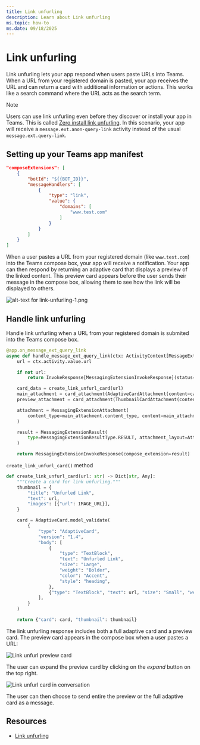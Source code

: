 ```yaml
---
title: Link unfurling
description: Learn about Link unfurling
ms.topic: how-to
ms.date: 09/18/2025
---
```


# Link unfurling

Link unfurling lets your app respond when users paste URLs into Teams. When a URL from your registered domain is pasted, your app receives the URL and can return a card with additional information or actions. This works like a search command where the URL acts as the search term.

> [!NOTE]
> Users can use link unfurling even before they discover or install your app in Teams. This is called [Zero install link unfurling](/microsoftteams/platform/messaging-extensions/how-to/link-unfurling?tabs=desktop%2Cjson%2Cadvantages#zero-install-for-link-unfurling). 
> In this scenario, your app will receive a `message.ext.anon-query-link` activity instead of the usual `message.ext.query-link`.

## Setting up your Teams app manifest


```json
"composeExtensions": [
    {
        "botId": "${{BOT_ID}}",
        "messageHandlers": [
            {
                "type": "link",
                "value": {
                    "domains": [
                        "www.test.com"
                    ]
                }
            }
        ]
    }
]
```


When a user pastes a URL from your registered domain (like `www.test.com`) into the Teams compose box, your app will receive a notification. Your app can then respond by returning an adaptive card that displays a preview of the linked content. This preview card appears before the user sends their message in the compose box, allowing them to see how the link will be displayed to others.

![alt-text for link-unfurling-1.png](~/assets/diagrams/link-unfurling-1.png)

## Handle link unfurling

Handle link unfurling when a URL from your registered domain is submited into the Teams compose box.

```python
@app.on_message_ext_query_link
async def handle_message_ext_query_link(ctx: ActivityContext[MessageExtensionQueryLinkInvokeActivity]):
    url = ctx.activity.value.url

    if not url:
        return InvokeResponse[MessagingExtensionInvokeResponse](status=400.md)

    card_data = create_link_unfurl_card(url)
    main_attachment = card_attachment(AdaptiveCardAttachment(content=card_data["card"]))
    preview_attachment = card_attachment(ThumbnailCardAttachment(content=card_data["thumbnail"]))

    attachment = MessagingExtensionAttachment(
        content_type=main_attachment.content_type, content=main_attachment.content, preview=preview_attachment
    )

    result = MessagingExtensionResult(
        type=MessagingExtensionResultType.RESULT, attachment_layout=AttachmentLayout.LIST, attachments=[attachment]
    )

    return MessagingExtensionInvokeResponse(compose_extension=result)
```

`create_link_unfurl_card()` method

```python
def create_link_unfurl_card(url: str) -> Dict[str, Any]:
    """Create a card for link unfurling."""
    thumbnail = {
        "title": "Unfurled Link",
        "text": url,
        "images": [{"url": IMAGE_URL}],
    }

    card = AdaptiveCard.model_validate(
        {
            "type": "AdaptiveCard",
            "version": "1.4",
            "body": [
                {
                    "type": "TextBlock",
                    "text": "Unfurled Link",
                    "size": "Large",
                    "weight": "Bolder",
                    "color": "Accent",
                    "style": "heading",
                },
                {"type": "TextBlock", "text": url, "size": "Small", "weight": "Lighter", "color": "Good"},
            ],
        }
    )

    return {"card": card, "thumbnail": thumbnail}

```

The link unfurling response includes both a full adaptive card and a preview card. The preview card appears in the compose box when a user pastes a URL:

![Link unfurl preview card](/screenshots/link-unfurl-preview.png)

The user can expand the preview card by clicking on the _expand_ button on the top right.

![Link unfurl card in conversation](/screenshots/link-unfurl-card.png)

The user can then choose to send entire the preview or the full adaptive card as a message.

## Resources

- [Link unfurling](/microsoftteams/platform/messaging-extensions/how-to/link-unfurling?tabs=desktop%2Cjson%2Cadvantages)
